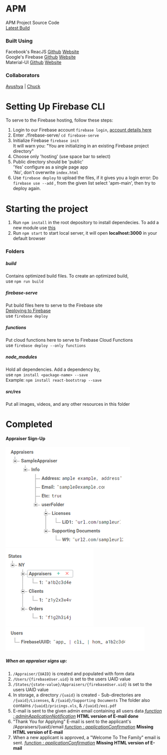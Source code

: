# APM
APM Project Source Code <br>
[Latest Build](https://apm-main.firebaseapp.com/) <br>

### Built Using
Facebook's ReacJS [Github](https://github.com/facebookincubator/create-react-app) [Website](https://facebook.github.io/react/) <br>
Google's Firebase [Github](https://github.com/firebase/) [Website](https://firebase.google.com) <br>
Material-UI [Github](https://github.com/callemall/material-ui) [Website](http://www.material-ui.com/#/) <br>

### Collaborators
[Ayushya](https://github.com/ayushyamitabh) | [Chuck](https://github.com/aghadiuno)

# Setting Up Firebase CLI
To serve to the Firebase hosting, follow these steps:
1. Login to our Firebase account `firebase login`, [account details here](https://trello.com/apm65)
2. Enter ./firebase-serve/ `cd firebase-serve`
3. Initialize Firebase `firebase init`<br>
It will warn you: "You are initializing in an existing Firebase project directory"
4. Choose only 'hosting' (use space bar to select)
5. Public directory should be 'public' <br> 'Yes' configure as a single page app <br> 'No', don't overwrite `index.html`
6. Use `firebase deploy` to upload the files, if it gives you a login error:
Do `firebase use --add` , from the given list select 'apm-main', then try to deploy again.

# Starting the project
1. Run `npm install` in the root depository to install dependecies. To add a new module use [this](#node-modules)
2. Run `npm start` to start local server, it will open ****localhost:3000**** in your default browser

### Folders
##### build
Contains optimized build files. To create an optimized build,<br>
use `npm run build`

##### firebase-serve
Put build files here to serve to the Firebase site<br>
[Deploying to Firebase](https://firebase.google.com/docs/hosting/deploying)<br>
use `firebase deploy`

##### functions
Put cloud functions here to serve to Firebase Cloud Functions<br>
use `firebase deploy --only functions`<br>

##### <a name="node-modules"></a>node_modules
Hold all dependencies. Add a dependency by,<br>
use `npm install <package-name> --save`<br>
Example: `npm install react-bootstrap --save`<br>

##### src/res
Put all images, videos, and any other resources in this folder<br>

# Completed
#### Appraiser Sign-Up
![Appraiser Root](/src/res/appraiser_tree.png)
![States Root](/src/res/states_tree.PNG)
![Users Root](/src/res/users_tree.PNG)
##### When an appraiser signs up:
1. `/Appraiser/{UAID}` is created and populated with form data
2. `/Users/{firebaseUser.uid}` is set to the users UAID value
3. `/States/{state-value}/Appraisers/{firebaseUser.uid}` is set to the users UAID value
4. In storage, a directory `/{uaid}` is created -
Sub-directories are `/{uaid}/Licenses`, & `/{uaid}/Supporting Documents`
The folder also contains `/{uaid}/pricings.xls`, & `/{uaid}/eoi.pdf`
5. E-mail is sent to the given admin email containing all users data *[function : adminApplicationNotification](/firebase-serve/functions/index.js)* **HTML version of E-mail done**
6. "Thank You for Applying" E-mail is sent to the applicant's /Appraisers/{uaid}/email *[function : applicationConfirmation](/firebase-serve/functions/index.js)* **Missing HTML version of E-mail**
7. When a new applicant is approved, a "Welcome To The Family" email is sent. *[function : applicationConfirmation](/firebase-serve/functions/index.js)* **Missing HTML version of E-mail**
